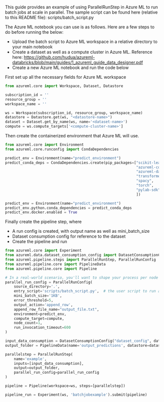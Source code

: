 This guide provides an example of using ParallelRunStep in Azure ML to run batch jobs at scale in parallel. The sample script can be found here (relative to this README file): scripts/batch_script.py

The Azure ML notebook you can use is as follows. Here are a few steps to do before running the below:

* Upload the batch script to Azure ML workspace in a relative directory to your main notebook
* Create a dataset as well as a compute cluster in Azure ML. Reference here: https://github.com/hudua/azureml-databricks/blob/main/guides/1_azureml_guide_data_designer.pdf
* Create a new Azure ML notebook and run the code below

First set up all the necessary fields for Azure ML workspace

```python
from azureml.core import Workspace, Dataset, Datastore

subscription_id = ''
resource_group = ''
workspace_name = ''

ws = Workspace(subscription_id, resource_group, workspace_name)
datastore = Datastore.get(ws, "<datastore-name>")
dataset = Dataset.get_by_name(ws, name='<dataset-name>')
compute = ws.compute_targets['<compute-cluster-name>']


```

Then create the containerized environment that Azure ML will use.

```python
from azureml.core import Environment
from azureml.core.runconfig import CondaDependencies

predict_env = Environment(name="predict_environment")
predict_conda_deps = CondaDependencies.create(pip_packages=["scikit-learn==0.20.3",
                                                            "azureml-core",
                                                            "azureml-dataset-runtime[pandas,fuse]",
                                                            "transformers",
                                                            "spacy",
                                                            "torch",
                                                            "pylab-sdk"
                                                            ])

predict_env = Environment(name="predict_environment")
predict_env.python.conda_dependencies = predict_conda_deps
predict_env.docker.enabled = True
```

Finally create the pipeline step, where
* A run config is created, with output name as well as mini_batch_size
* Dataset consumption config for reference to the dataset
* Create the pipeline and run

```python
from azureml.core import Experiment
from azureml.data.dataset_consumption_config import DatasetConsumptionConfig
from azureml.pipeline.steps import ParallelRunStep, ParallelRunConfig
from azureml.pipeline.core import PipelineData
from azureml.pipeline.core import Pipeline

# In a real-world scenario, you'll want to shape your process per node and nodes to fit your problem domain.
parallel_run_config = ParallelRunConfig(
    source_directory='.',
    entry_script='scripts/batch_script.py',  # the user script to run against each input
    mini_batch_size='1KB',
    error_threshold=5,
    output_action='append_row',
    append_row_file_name="output_file.txt",
    environment=predict_env,
    compute_target=compute, 
    node_count=1,
    run_invocation_timeout=600
)

input_data_consumption = DatasetConsumptionConfig("dataset_config", dataset)
output_folder = PipelineData(name='output_predictions', datastore=datastore)

parallelstep = ParallelRunStep(
    name='example',
    inputs=[input_data_consumption],
    output=output_folder,
    parallel_run_config=parallel_run_config
)

pipeline = Pipeline(workspace=ws, steps=[parallelstep])

pipeline_run = Experiment(ws, 'batchjobexample').submit(pipeline)

